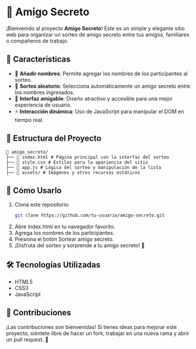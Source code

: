 # 🎁 Amigo Secreto

¡Bienvenido al proyecto **Amigo Secreto**! Este es un simple y elegante sitio web para organizar un sorteo de amigo secreto entre tus amigos, familiares o compañeros de trabajo.

## 🚀 Características

- 📌 **Añadir nombres**: Permite agregar los nombres de los participantes al sorteo.
- 🎲 **Sorteo aleatorio**: Selecciona automáticamente un amigo secreto entre los nombres ingresados.
- 🎨 **Interfaz amigable**: Diseño atractivo y accesible para una mejor experiencia de usuario.
- ⚡ **Interacción dinámica**: Uso de JavaScript para manipular el DOM en tiempo real.

## 📂 Estructura del Proyecto
```
📁 amigo_secreto/ 
├── 📄 index.html # Página principal con la interfaz del sorteo 
├── 🎨 style.css # Estilos para la apariencia del sitio 
├── 📝 app.js # Lógica del sorteo y manipulación de la lista 
├── 📂 assets/ # Imágenes y otros recursos estáticos
```

## 🎯 Cómo Usarlo

1. Clona este repositorio:
   ```sh
   git clone https://github.com/tu-usuario/amigo-secreto.git

1. Abre index.html en tu navegador favorito.
1. Agrega los nombres de los participantes.
1. Presiona el botón Sortear amigo secreto.
1. ¡Disfruta del sorteo y sorprende a tu amigo secreto! 🎉

## 🛠️ Tecnologías Utilizadas
- HTML5
- CSS3
- JavaScript

## 📌 Contribuciones
¡Las contribuciones son bienvenidas! Si tienes ideas para mejorar este proyecto, siéntete libre de hacer un fork, trabajar en una nueva rama y abrir un pull request. 🚀